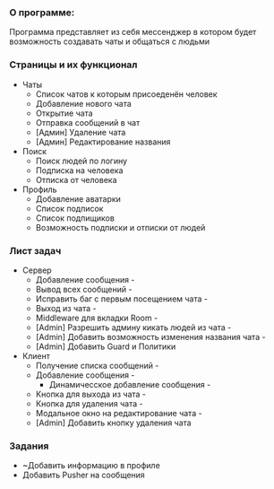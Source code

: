 ### О программе:

Программа представляет из себя мессенджер в котором будет возможность создавать чаты и общаться с людьми

### Страницы и их функционал

- Чаты
  - Список чатов к которым присоеденён человек
  - Добавление нового чата
  - Открытие чата
  - Отправка сообщений в чат
  - [Админ] Удаление чата
  - [Админ] Редактирование названия
- Поиск
  - Поиск людей по логину
  - Подписка на человека
  - Отписка от человека
- Профиль
    - Добавление аватарки
    - Список подписок
    - Список подпищиков
    - Возможность подписки и отписки от людей

### Лист задач

-  Сервер
    - Добавление сообщения -
    - Вывод всех сообщений -
    - Исправить баг с первым посещением чата -
    - Выход из чата -
    - Middleware для вкладки Room -
    - [Admin] Разрешить админу кикать людей из чата -
    - [Admin] Добавить возможность изменения названия чата -
    - [Admin] Добавить Guard и Политики
-  Клиент
    - Получение списка сообщений -
    - Добавление сообщения -
        - Динамичесское добавление сообщения -
    - Кнопка для выхода из чата -
    - Кнопка для удаления чата -
    - Модальное окно на редактирование чата -
   - [Admin] Добавить кнопку удаления чата


### Задания

- ~Добавить информацию в профиле
- Добавить Pusher на сообщения


